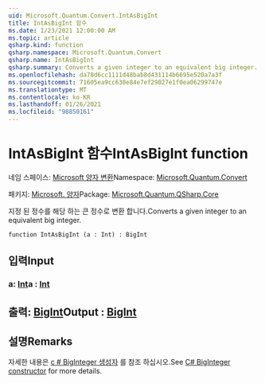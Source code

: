 ```yaml
---
uid: Microsoft.Quantum.Convert.IntAsBigInt
title: IntAsBigInt 함수
ms.date: 1/23/2021 12:00:00 AM
ms.topic: article
qsharp.kind: function
qsharp.namespace: Microsoft.Quantum.Convert
qsharp.name: IntAsBigInt
qsharp.summary: Converts a given integer to an equivalent big integer.
ms.openlocfilehash: da78d6cc1111d48bab8d431114b6695e520a7a3f
ms.sourcegitcommit: 71605ea9cc630e84e7ef29027e1f0ea06299747e
ms.translationtype: MT
ms.contentlocale: ko-KR
ms.lasthandoff: 01/26/2021
ms.locfileid: "98850161"
---
```

# <a name="intasbigint-function"></a><span data-ttu-id="a8cf5-102">IntAsBigInt 함수</span><span class="sxs-lookup"><span data-stu-id="a8cf5-102">IntAsBigInt function</span></span>

<span data-ttu-id="a8cf5-103">네임 스페이스: [Microsoft 양자 변환](xref:Microsoft.Quantum.Convert)</span><span class="sxs-lookup"><span data-stu-id="a8cf5-103">Namespace: [Microsoft.Quantum.Convert](xref:Microsoft.Quantum.Convert)</span></span>

<span data-ttu-id="a8cf5-104">패키지: [Microsoft. 양자](https://nuget.org/packages/Microsoft.Quantum.QSharp.Core)</span><span class="sxs-lookup"><span data-stu-id="a8cf5-104">Package: [Microsoft.Quantum.QSharp.Core](https://nuget.org/packages/Microsoft.Quantum.QSharp.Core)</span></span>


<span data-ttu-id="a8cf5-105">지정 된 정수를 해당 하는 큰 정수로 변환 합니다.</span><span class="sxs-lookup"><span data-stu-id="a8cf5-105">Converts a given integer to an equivalent big integer.</span></span>

```qsharp
function IntAsBigInt (a : Int) : BigInt
```


## <a name="input"></a><span data-ttu-id="a8cf5-106">입력</span><span class="sxs-lookup"><span data-stu-id="a8cf5-106">Input</span></span>

### <a name="a--int"></a><span data-ttu-id="a8cf5-107">a: [Int](xref:microsoft.quantum.lang-ref.int)</span><span class="sxs-lookup"><span data-stu-id="a8cf5-107">a : [Int](xref:microsoft.quantum.lang-ref.int)</span></span>





## <a name="output--bigint"></a><span data-ttu-id="a8cf5-108">출력: [BigInt](xref:microsoft.quantum.lang-ref.bigint)</span><span class="sxs-lookup"><span data-stu-id="a8cf5-108">Output : [BigInt](xref:microsoft.quantum.lang-ref.bigint)</span></span>



## <a name="remarks"></a><span data-ttu-id="a8cf5-109">설명</span><span class="sxs-lookup"><span data-stu-id="a8cf5-109">Remarks</span></span>

<span data-ttu-id="a8cf5-110">자세한 내용은 [c # BigInteger 생성자](https://docs.microsoft.com/dotnet/api/system.numerics.biginteger.-ctor?view=netframework-4.7.2#System_Numerics_BigInteger__ctor_System_Int64_) 를 참조 하십시오.</span><span class="sxs-lookup"><span data-stu-id="a8cf5-110">See [C# BigInteger constructor](https://docs.microsoft.com/dotnet/api/system.numerics.biginteger.-ctor?view=netframework-4.7.2#System_Numerics_BigInteger__ctor_System_Int64_) for more details.</span></span>
